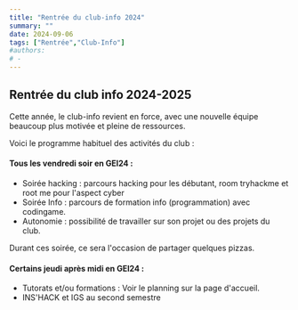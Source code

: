 ```yaml
---
title: "Rentrée du club-info 2024"
summary: ""
date: 2024-09-06
tags: ["Rentrée","Club-Info"]
#authors: 
# -
---
```


## Rentrée du club info 2024-2025

Cette année, le club-info revient en force, avec une nouvelle équipe beaucoup plus motivée et pleine de ressources.
</br>

Voici le programme habituel des activités du club : 

#### Tous les vendredi soir en GEI24 : 
- Soirée hacking : parcours hacking pour les débutant, room tryhackme et root me pour l'aspect cyber 
- Soirée Info : parcours de formation info (programmation) avec codingame.
- Autonomie : possibilité de travailler sur son projet ou des projets du club.

Durant ces soirée, ce sera l'occasion de partager quelques pizzas.

#### Certains jeudi après midi en GEI24 : 
- Tutorats et/ou formations : Voir le planning sur la page d'accueil.
- INS'HACK et IGS au second semestre